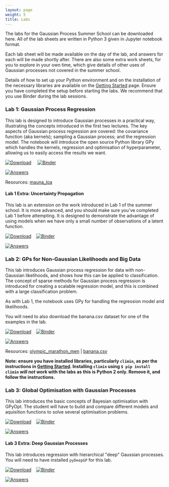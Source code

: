 ```yaml
---
layout: page
weight: 5
title: Labs
---
```


The labs for the Gaussian Process Summer School can be downloaded here. All of the lab sheets are written in Python 3 given in Jupyter notebook format.

Each lab sheet will be made available on the day of the lab, and answers for each will be made shortly after. There are also some extra work sheets, for you to explore in your own time, which give details of other uses of Gaussian processes not covered in the summer school.

Details of how to set up your Python environment and on the installation of the necessary libraries are available on the [Getting Started](../gpss21/getting_started) page. Ensure you have completed the setup before starting the labs. We recommend that you use Binder during the lab sessions.

### Lab 1: Gaussian Process Regression
This lab is designed to introduce Gaussian processes in a practical way, illustrating the concepts introduced in the first two lectures. The key aspects of Gaussian process regression are covered: the covariance function (aka kernels); sampling a Gaussian process; and the regression model. The notebook will introduce the open source Python library GPy which handles the kernels, regression and optimisation of hyperparameter, allowing us to easily access the results we want.

[![Download](https://img.shields.io/badge/download-lab%201-green)](https://github.com/gpschool/labs/raw/2022/lab_1.ipynb) &nbsp;&nbsp;&nbsp;
[![Binder](https://mybinder.org/badge_logo.svg)](https://mybinder.org/v2/gh/gpschool/labs/2022?filepath=lab_1.ipynb) &nbsp;&nbsp;&nbsp;
<!--[![Mirror 1](https://img.shields.io/badge/mirror%201-binder-blueviolet)](https://mybinder.org/v2/gh/wilocw/labs/2022?filepath=lab_1.ipynb)&nbsp;&nbsp;&nbsp;
[![Mirror 2](https://img.shields.io/badge/mirror%202-binder-blueviolet)](https://mybinder.org/v2/gh/SheffieldMLNet/labs/2022?filepath=lab_1.ipynb)&nbsp;&nbsp;&nbsp;-->
[![Answers](https://img.shields.io/badge/answers-nbviewer-green)](https://nbviewer.jupyter.org/github/gpschool/labs/blob/2022/answers/lab_1.ipynb)

Resources: [mauna_loa](https://github.com/gpschool/labs/raw/2022/.resources/mauna_loa)

#### Lab 1 Extra: Uncertainty Propagation
This lab is an extension on the work introduced in Lab 1 of the summer school. It is more advanced, and you should make sure you've completed Lab 1 before attempting. It is designed to demonstrate the advantage of using models when we have only a small number of observations of a latent function.

[![Download](https://img.shields.io/badge/download-lab%201%20extra-green)](https://github.com/gpschool/labs/raw/2021/2021/lab_1_extra.ipynb)&nbsp;&nbsp;&nbsp;
[![Binder](https://mybinder.org/badge_logo.svg)](https://mybinder.org/v2/gh/gpschool/labs/2021?filepath=2021%2Flab_1_extra.ipynb)&nbsp;&nbsp;&nbsp;
<!--[![Mirror 1](https://img.shields.io/badge/mirror%201-binder-blueviolet)](https://mybinder.org/v2/gh/wilocw/labs/2021?filepath=2021%2Flab_1_extra.ipynb)&nbsp;&nbsp;&nbsp;
[![Mirror 2](https://img.shields.io/badge/mirror%202-binder-blueviolet)](https://mybinder.org/v2/gh/SheffieldMLNet/labs/2021?filepath=2021%2Flab_1_extra.ipynb)&nbsp;&nbsp;&nbsp;-->
[![Answers](https://img.shields.io/badge/answers-nbviewer-green)](https://nbviewer.jupyter.org/github/gpschool/labs/blob/2021/2021/answers/lab_1_extra.ipynb)


### Lab 2: GPs for Non-Gaussian Likelihoods and Big Data
This lab introduces Gaussian process regression for data with non-Gaussian likelihoods, and shows how this can be applied to classification. The concept of sparse methods for Gaussian process regression is introduced for creating a scalable regression model, and this is combined with a large classification problem.

As with Lab 1, the notebook uses GPy for handling the regression model and likelihoods.

You will need to also download the banana.csv dataset for one of the examples in the lab.

[![Download](https://img.shields.io/badge/download-lab%202-green)](https://github.com/gpschool/labs/raw/2022/lab_2.ipynb)&nbsp;&nbsp;&nbsp;
[![Binder](https://mybinder.org/badge_logo.svg)](https://mybinder.org/v2/gh/gpschool/labs/2022?filepath=lab_2.ipynb)&nbsp;&nbsp;&nbsp;
<!--[![Mirror 1](https://img.shields.io/badge/mirror%201-binder-blueviolet)](https://mybinder.org/v2/gh/wilocw/labs/2022?filepath=lab_2.ipynb)&nbsp;&nbsp;&nbsp;
[![Mirror 2](https://img.shields.io/badge/mirror%202-binder-blueviolet)](https://mybinder.org/v2/gh/SheffieldMLNet/labs/2022?filepath=lab_2.ipynb)&nbsp;&nbsp;&nbsp;-->
[![Answers](https://img.shields.io/badge/answers-nbviewer-green)](https://nbviewer.jupyter.org/github/gpschool/labs/blob/2022/answers/lab_2.ipynb)


Resources: [olympic_marathon_men](https://github.com/gpschool/labs/raw/2022/.resources/olympic_marathon_men) | [banana.csv](https://github.com/gpschool/labs/raw/2021/.resources/banana.csv) 

**Note: ensure you have installed libraries, particularly `climin`, as per the instructions in [Getting Started](./getting_started). Installing `climin` using `$ pip install climin` _will not work_ with the labs as this is Python 2 only. Remove it, and follow the instructions.**

### Lab 3: Global Optimisation with Gaussian Processes
This lab introduces the basic concepts of Bayesian optimisation with GPyOpt. The student will have to build and compare different models and aquisition functions to solve several optimisation problems.


[![Download](https://img.shields.io/badge/download-lab%203-green)](https://github.com/gpschool/labs/raw/2022/lab_3.ipynb)&nbsp;&nbsp;&nbsp;
[![Binder](https://mybinder.org/badge_logo.svg)](https://mybinder.org/v2/gh/gpschool/labs/2022?filepath=lab_3.ipynb)&nbsp;&nbsp;&nbsp;
<!--[![Mirror 1](https://img.shields.io/badge/mirror%201-binder-blueviolet)](https://mybinder.org/v2/gh/wilocw/labs/2022?filepath=lab_3.ipynb)&nbsp;&nbsp;&nbsp;
[![Mirror 2](https://img.shields.io/badge/mirror%202-binder-blueviolet)](https://mybinder.org/v2/gh/SheffieldMLNet/labs/2022?filepath=lab_3.ipynb)&nbsp;&nbsp;&nbsp;-->
[![Answers](https://img.shields.io/badge/answers-nbviewer-green)](https://nbviewer.jupyter.org/github/gpschool/labs/blob/2022/answers/lab_3.ipynb)

#### Lab 3 Extra: Deep Gaussian Processes

This lab introduces regression with hierarchical "deep" Gaussian processes. You will need to have installed `pyDeepGP` for this lab.


[![Download](https://img.shields.io/badge/download-lab%202%20extra-green)](https://github.com/gpschool/labs/raw/2022/lab_3_extra.ipynb)&nbsp;&nbsp;&nbsp;
[![Binder](https://mybinder.org/badge_logo.svg)](https://mybinder.org/v2/gh/gpschool/labs/2022?filepath=lab_3_extra.ipynb)&nbsp;&nbsp;&nbsp;
<!--[![Mirror 1](https://img.shields.io/badge/mirror%201-binder-blueviolet)](https://mybinder.org/v2/gh/wilocw/labs/2021?filepath=lab_3_extra.ipynb)&nbsp;&nbsp;&nbsp;
[![Mirror 2](https://img.shields.io/badge/mirror%202-binder-blueviolet)](https://mybinder.org/v2/gh/SheffieldMLNet/labs/2022?filepath=lab_3_extra.ipynb)&nbsp;&nbsp;&nbsp;-->
[![Answers](https://img.shields.io/badge/answers-nbviewer-green)](https://nbviewer.jupyter.org/github/wilocw/labs/blob/2022/answers/lab_3_extra.ipynb)


